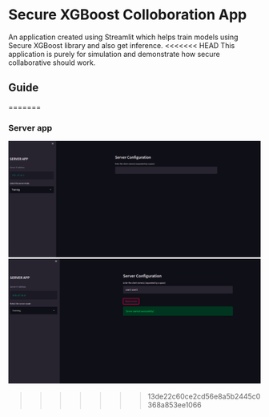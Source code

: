 # Secure XGBoost Colloboration App
An application created using Streamlit which helps train models using Secure XGBoost library and also get inference.
<<<<<<< HEAD
This application is purely for simulation and demonstrate how secure collaborative should work.

## Guide
=======

### Server app
![serve app first screen](server/App1.png?raw=true "Server App")
![server started](server/App2.png?raw=true "Server Started")
>>>>>>> 13de22c60ce2cd56e8a5b2445c0368a853ee1066
